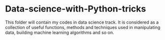 # Data-science-with-Python-tricks
This folder will contain my codes in data science track. It is considered as a collection of useful functions, 
methods and techniques used in manipulating data, building machine learning algorithms and so on.
